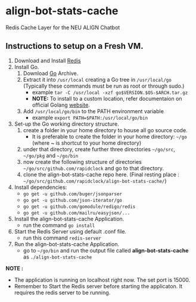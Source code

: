 # align-bot-stats-cache
Redis Cache Layer for the NEU ALIGN Chatbot

## Instructions to setup on a Fresh VM.
1. Download and Install [Redis](https://redis.io/topics/quickstart)
1. Install Go.
    1. Download [Go](https://golang.org/dl/) Archive.
    1. Extract it into `/usr/local` creating a Go tree in `/usr/local/go` (Typically these commands must be run as root or through sudo.) 
        - example `tar -C /usr/local -xzf go$VERSION.$OS-$ARCH.tar.gz`
        - **NOTE:** To install to a custom location, refer documentaion on official Golang [website](https://golang.org/doc/install#install).
    1. Add `/usr/local/go/bin` to the PATH environment variable
        - example `export PATH=$PATH:/usr/local/go/bin`
1. Set-up the Go working directory structure.
    1. create a folder in your home directory to house all go source code.
        - It is preferable to create the folder in your home directory: `~/go` (where ~ is shortcut to your home directory)
    1. under that directory, create further three directories `~/go/src`, `~/go/pkg` and `~/go/bin`
    1. now create the following structure of directories `~/go/src/github.com/rapidclock` and go to that directory.
    1. clone the align-bot-stats-cache repo here. (Final resting place : `~/go/src/github.com/rapidclock/align-bot-stats-cache/`)
1. Install dependencies:
    - `go get -u github.com/buger/jsonparser`
    - `go get -u github.com/json-iterator/go`
    - `go get -u github.com/gomodule/redigo/redis`
    - `go get -u github.com/mailru/easyjson/...`
1. Install the align-bot-stats-cache Application.
    - run the command `go install`
1. Start the Redis Server using default .conf file.
    - run this command `redis-server`
1. Run the align-bot-stats-cache Application.
    - go to `~/go/bin` and run the output file called **align-bot-stats-cache** as `./align-bot-stats-cache`

**NOTE :** 
  - The application is running on localhost right now. The set port is 15000.
  - Remember to Start the Redis server before starting the applicaton. It requires the redis server to be running.
